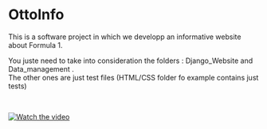 # OttoInfo
This is a software project in which we developp an informative website about Formula 1.
<br>

You juste need to take into consideration the folders : Django_Website and Data_management .
<br>
The other ones are just test files (HTML/CSS folder fo example contains just tests) 

<br>

[![Watch the video](https://i.imgur.com/vKb2F1B.png)](https://youtu.be/EAnrMVKconY)

